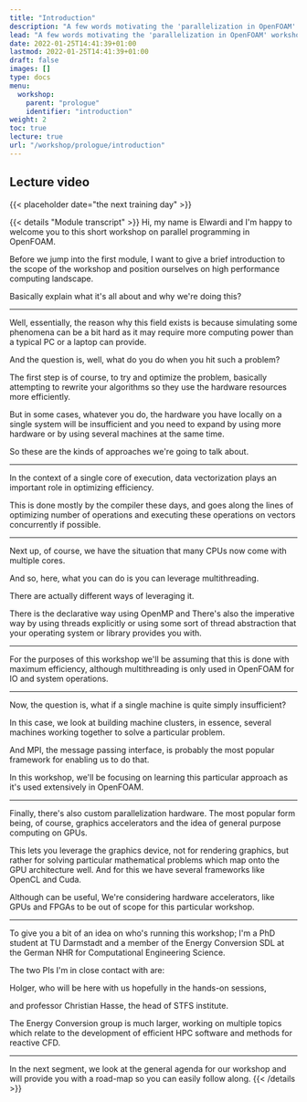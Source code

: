 ```yaml
---
title: "Introduction"
description: "A few words motivating the 'parallelization in OpenFOAM' workshop and providing an overview of parallelization landscape in high performance computing."
lead: "A few words motivating the 'parallelization in OpenFOAM' workshop and providing an overview of parallelization landscape in high performance computing."
date: 2022-01-25T14:41:39+01:00
lastmod: 2022-01-25T14:41:39+01:00
draft: false
images: []
type: docs
menu:
  workshop:
    parent: "prologue"
    identifier: "introduction"
weight: 2
toc: true
lecture: true
url: "/workshop/prologue/introduction"
---
```


## Lecture video

{{< placeholder date="the next training day" >}}

{{< details  "Module transcript" >}}
Hi, my name is Elwardi and I'm happy to welcome you to this short workshop on
parallel programming in OpenFOAM.

Before we jump into the first module, I want to give a brief introduction to the
scope of the workshop and position ourselves on high performance computing
landscape.

Basically explain what it's all about and why we're doing this?

---

Well, essentially, the reason why this field exists is because simulating some
phenomena can be a bit hard as it may require more computing power than a
typical PC or a laptop can provide.

And the question is, well, what do you do when you hit such a problem?

The first step is of course, to try and optimize the problem, basically
attempting to rewrite your algorithms so they use the hardware resources more
efficiently.

But in some cases, whatever you do, the hardware you have locally on a single
system will be insufficient and you need to expand by using more hardware or by
using several machines at the same time.

So these are the kinds of approaches we're going to talk about.

---

In the context of a single core of execution, data vectorization plays an
important role in optimizing efficiency.

This is done mostly by the compiler these days, and goes along the lines of
optimizing number of operations and executing these operations on vectors
concurrently if possible.

---

Next up, of course, we have the situation that many CPUs now come with multiple
cores.

And so, here, what you can do is you can leverage multithreading.

There are actually different ways of leveraging it.

There is the declarative way using OpenMP and There's also the imperative way by
using threads explicitly or using some sort of thread abstraction that your
operating system or library provides you with.

---

For the purposes of this workshop we'll be assuming that this is done with
maximum efficiency, although multithreading is only used in OpenFOAM for IO and
system operations.

---

Now, the question is, what if a single machine is quite simply insufficient?

In this case, we look at building machine clusters, in essence, several machines
working together to solve a particular problem. 

And MPI, the message passing interface, is probably the most popular framework
for enabling us to do that.

In this workshop, we'll be focusing on learning this particular approach as it's
used extensively in OpenFOAM.

---

Finally, there's also custom parallelization hardware. The most popular form
being, of course, graphics accelerators and the idea of general purpose
computing on GPUs.

This lets you leverage the graphics device, not for rendering graphics, but
rather for solving particular mathematical problems which map onto the GPU
architecture well. And for this we have several frameworks like OpenCL and Cuda.

Although can be useful, We're considering hardware accelerators, like GPUs and
FPGAs to be out of scope for this particular workshop.

---

To give you a bit of an idea on who's running this workshop; I'm a PhD student
at TU Darmstadt and a member of the Energy Conversion SDL at the German NHR for
Computational Engineering Science.

The two PIs I'm in close contact with are:

Holger, who will be here with us hopefully in the hands-on sessions,

and professor Christian Hasse, the head of STFS institute.

The Energy Conversion group is much larger, working on multiple topics which
relate to the development of efficient HPC software and methods for reactive CFD.

---

In the next segment, we look at the general agenda for our workshop and will
provide you with a road-map so you can easily follow along.
{{< /details >}}
